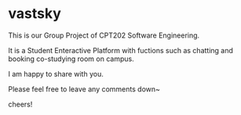 # vastsky

This is our Group Project of CPT202 Software Engineering.

It is a Student Enteractive Platform with fuctions such as chatting and booking co-studying room on campus.

I am happy to share with you.

Please feel free to leave any comments down~

cheers!
